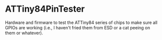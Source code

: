 # ATTiny84PinTester
Hardware and firmware to test the ATTiny84 series of chips to make sure all GPIOs are working (i.e., I haven't fried them from ESD or a cat peeing on them or whatever).
